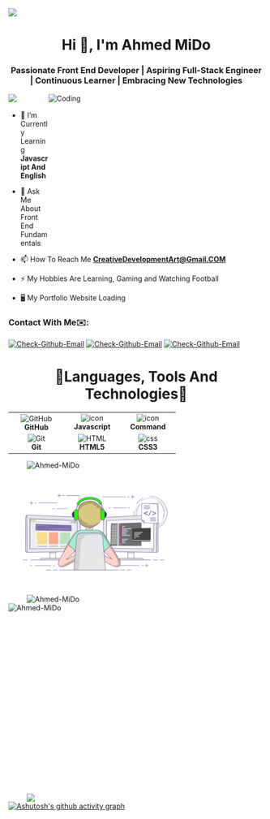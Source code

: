 <img align="center" src="https://i.imgur.com/c80IwQz.png"></img>
<h1 align="center">Hi 👋, I'm Ahmed MiDo</h1>
<h3 align="center">Passionate Front End Developer | Aspiring Full-Stack Engineer | Continuous Learner | Embracing New Technologies
</h3>
<img align="right" alt="Coding" width="425" height="315" src="https://www.lambdatest.com/resources/images/news24.gif">

![](https://visitcount.itsvg.in/api?id=AhmedMiDo&icon=0&color=4)

- 🧠 I’m Currently Learning **Javascript And English**

- 💬 Ask Me About Front End Fundamentals

- 📫 How To Reach Me **CreativeDevelopmentArt@Gmail.COM**

- ⚡ My Hobbies Are Learning, Gaming and Watching Football

- 🖥️ My Portfolio Website Loading

<h3 align="left">Contact With Me✉️:</h3>
<p align="left">
<a href="#" target="blank"><img align="center" src="https://raw.githubusercontent.com/rahuldkjain/github-profile-readme-generator/master/src/images/icons/Social/facebook.svg" alt="Check-Github-Email" height="30" width="40" /></a>
<a href="https://www.linkedin.com/in/ahmed-mido" target="blank"><img align="center" src="https://raw.githubusercontent.com/rahuldkjain/github-profile-readme-generator/master/src/images/icons/Social/linked-in-alt.svg" alt="Check-Github-Email" height="30" width="40" /></a>
<a href="#" target="blank"><img align="center" src="https://raw.githubusercontent.com/rahuldkjain/github-profile-readme-generator/master/src/images/icons/Social/youtube.svg" alt="Check-Github-Email" height="30" width="40" /></a>
</p>
<div align="center">
  <h1>🚀Languages, Tools And Technologies🚀</h1>
  <table>
    <tr>
      <td align=center width="96">
        <img align=center src="https://techstack-generator.vercel.app/github-icon.svg" width="65" height="65" alt="GitHub" /> <br> <b>GitHub</b>
      </td>
      <td align=center width="96">
        <img src="https://techstack-generator.vercel.app/js-icon.svg" alt="icon" width="65" height="65" /> <br> <b>Javascript</b>
      </td>
      <td align=center width="96">
        <img src="https://i.imgur.com/WORpMbb.png" alt="icon" width="65" height="65" /> <br> <b>Command</b>
      </td>
    </tr>
    <tr>
      <td align=center width="96">
        <img src="https://skillicons.dev/icons?i=git" width="48" height="48" alt="Git" /> <br> <b>Git</b>
      </td>
      <td align=center width="96">
        <img src="https://skillicons.dev/icons?i=html" width="48" height="48" alt="HTML" /> <br> <b>HTML5</b>
      </td>
      <td align=center width="96">
        <img src="https://skillicons.dev/icons?i=css" width="48" height="48" alt="css" /> <br> <b>CSS3</b>
      </td>
    </tr>
  </table>
</div>
<!-- You Can Use Align To Move It Vertically With Div Or By Breaking -->
<div height="1000">
  <img align="right" width="468" src="https://github-readme-stats.vercel.app/api?username=AhmedMiDo77&show_icons=true&hide=&count_private=true&title_color=10b981&text_color=a855f7&icon_color=ef4444&bg_color=1c1917&hide_border=true" alt="Ahmed-MiDo" />
  <img align="left" alt="Coding" width="330" src="https://raw.githubusercontent.com/devSouvik/devSouvik/master/gif3.gif">
  <img align="right" width="468" src="https://github-readme-streak-stats.herokuapp.com/?user=AhmedMiDo77&stroke=a855f7&background=1c1917&ring=10b981&fire=10b981&currStreakNum=a855f7&currStreakLabel=10b981&sideNums=a855f7&sideLabels=a855f7&dates=a855f7&hide_border=true" alt="Ahmed-MiDo" />
  <img align="left" width="330" height="375" src="https://www.sarvika.com/wp-content/uploads/2021/03/Backend-Developer-Python-GIF-Dribble.gif" alt="Ahmed-MiDo"></img>
  <img align="right" width="468" src="https://github-readme-stats.vercel.app/api/top-langs/?username=AhmedMiDo77&langs_count=10&title_color=10b981&text_color=a855f7&icon_color=ef4444&bg_color=1c1917&hide_border=true&locale=en&custom_title=Top%20%Languages" />

  [![Ashutosh's github activity graph](https://github-readme-activity-graph.vercel.app/graph?username=AhmedMiDo77&bg_color=1c1917&color=10b981&line=ef4444&point=a855f7&area_color=1c1917&area=true&hide_border=true&custom_title=GitHub%20Commits%20Graph)](https://github.com/AhmedMiDo77/github-readme-activity-graph)
</div>
